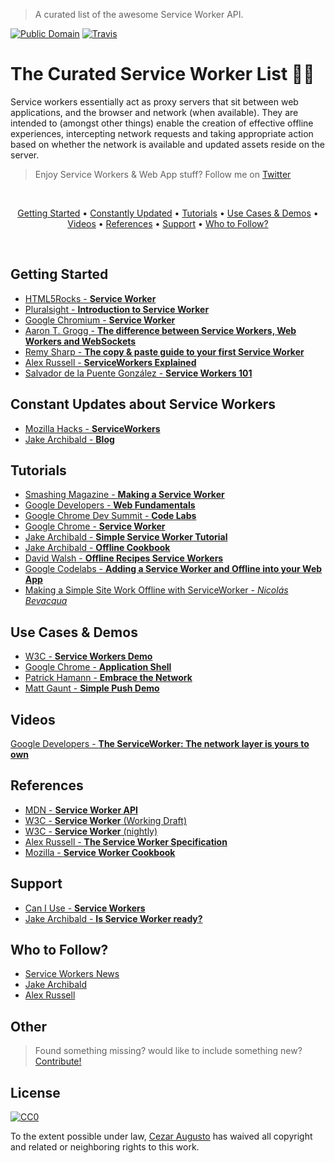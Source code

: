 > A curated list of the awesome Service Worker API.

[![Public Domain](https://img.shields.io/badge/public-domain-lightgrey.svg)](https://creativecommons.org/publicdomain/zero/1.0/) [![Travis](https://img.shields.io/travis/cezaraugusto/awesome-service-worker.svg)](http://github.com/cezar/awesome-service-worker)

# The Curated Service Worker List :man::sparkles:

Service workers essentially act as proxy servers that sit between web applications, and the browser and network (when available). They are intended to (amongst other things) enable the creation of effective offline experiences, intercepting network requests and taking appropriate action based on whether the network is available and updated assets reside on the server. 

> Enjoy Service Workers & Web App stuff? Follow me on [Twitter](http://twitter.com/cezaraugusto) 

<br>
<p align="center">
<a href="#getting-started">Getting Started</a> • <a href="#constant-updates-about-service-workers">Constantly Updated</a> • <a href="#tutorials">Tutorials</a> • <a href="#use-cases-demos">Use Cases & Demos</a> • <a href="#videos">Videos</a> • <a href="#references">References</a> • <a href="#support">Support</a> • <a href="#who-to-follow">Who to Follow?</a>
</p>
<br>


## Getting Started

* [HTML5Rocks - **Service Worker**](http://www.html5rocks.com/en/tutorials/service-worker/introduction/)
* [Pluralsight - **Introduction to Service Worker**](https://www.pluralsight.com/blog/software-development/introduction-to-service-worker)
* [Google Chromium - **Service Worker**](https://www.chromium.org/blink/serviceworker/getting-started)
* [Aaron T. Grogg - **The difference between Service Workers, Web Workers and WebSockets**](https://aarontgrogg.com/blog/2015/07/20/the-difference-between-service-workers-web-workers-and-websockets/)
* [Remy Sharp - **The copy & paste guide to your first Service Worker**](https://remysharp.com/2016/03/22/the-copy--paste-guide-to-your-first-service-worker)
* [Alex Russell - **ServiceWorkers Explained**](https://github.com/slightlyoff/ServiceWorker/blob/master/explainer.md)
* [Salvador de la Puente González - **Service Workers 101**](https://github.com/delapuente/service-workers-101)


## Constant Updates about Service Workers

* [Mozilla Hacks - **ServiceWorkers**](https://hacks.mozilla.org/category/serviceworkers/)
* [Jake Archibald - **Blog**](https://jakearchibald.com/)


## Tutorials

* [Smashing Magazine - **Making a Service Worker**](https://www.smashingmagazine.com/2016/02/making-a-service-worker/)
* [Google Developers - **Web Fundamentals**](https://developers.google.com/web/fundamentals/getting-started/push-notifications/step-03)
* [Google Chrome Dev Summit - **Code Labs**](https://codelabs.developers.google.com/chrome-dev-summit)
* [Google Chrome - **Service Worker**](https://github.com/GoogleChrome/samples/tree/gh-pages/service-worker)
* [Jake Archibald - **Simple Service Worker Tutorial**](https://github.com/jakearchibald/simple-serviceworker-tutorial)
* [Jake Archibald - **Offline Cookbook**](https://jakearchibald.com/2014/offline-cookbook)
* [David Walsh - **Offline Recipes Service Workers**](https://davidwalsh.name/offline-recipes-service-workers)
* [Google Codelabs - **Adding a Service Worker and Offline into your Web App**](https://codelabs.developers.google.com/codelabs/offline/index.html#0)
* [Making a Simple Site Work Offline with ServiceWorker - *Nicolás Bevacqua*](https://ponyfoo.com/articles/simple-offline-site-serviceworker)


## Use Cases & Demos

* [W3C - **Service Workers Demo**](https://github.com/w3c-webmob/ServiceWorkersDemos)
* [Google Chrome - **Application Shell**](https://github.com/GoogleChrome/application-shell)
* [Patrick Hamann - **Embrace the Network**](https://github.com/phamann/embrace-the-network)
* [Matt Gaunt - **Simple Push Demo**](https://github.com/gauntface/simple-push-demo)


## Videos

[Google Developers - **The ServiceWorker: The network layer is yours to own**](https://www.youtube.com/watch?v=4uQMl7mFB6g)


## References

* [MDN - **Service Worker API**](https://developer.mozilla.org/en-US/docs/Web/API/Service_Worker_API)
* [W3C - **Service Worker** (Working Draft)](https://www.w3.org/TR/service-workers/)
* [W3C - **Service Worker** (nightly)](https://slightlyoff.github.io/ServiceWorker/spec/service_worker/)
* [Alex Russell - **The Service Worker Specification**](https://github.com/slightlyoff/ServiceWorker)
* [Mozilla - **Service Worker Cookbook**](https://serviceworke.rs)


## Support

* [Can I Use - **Service Workers**](http://caniuse.com/#feat=serviceworkers)
* [Jake Archibald - **Is Service Worker ready?**](https://jakearchibald.github.io/isserviceworkerready/)


## Who to Follow?

* [Service Workers News](https://twitter.com/service_workers)
* [Jake Archibald](https://twitter.com/jaffathecake)
* [Alex Russell](https://twitter.com/slightlylate)


## Other

> Found something missing? would like to include something new? [Contribute!](CONTRIBUTING.md)

## License 
[![CC0](https://i.creativecommons.org/p/zero/1.0/88x31.png)](https://creativecommons.org/publicdomain/zero/1.0/)

To the extent possible under law, [Cezar Augusto](http://cezaraugusto.net) has waived all copyright and related or neighboring rights to this work.

